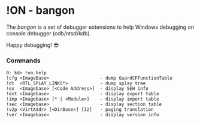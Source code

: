 # !ON - bangon

The *bangon* is a set of debugger extensions to help Windows debugging on console debugger (cdb/ntsd/kdb).

Happy debugging! :sunglasses:

### Commands

```
0: kd> !on.help
!cfg <ImageBase>                   - dump GuardCFFunctionTable
!dt  <RTL_SPLAY_LINKS*>            - dump splay tree
!ex  <Imagebase> [<Code Address>]  - display SEH info
!ext <Imagebase>                   - display export table
!imp <Imagebase> [* | <Module>]    - display import table
!sec <Imagebase>                   - display section table
!v2p <VirtAddr> [<DirBase>] [32]   - paging translation
!ver <Imagebase>                   - display version info
```
